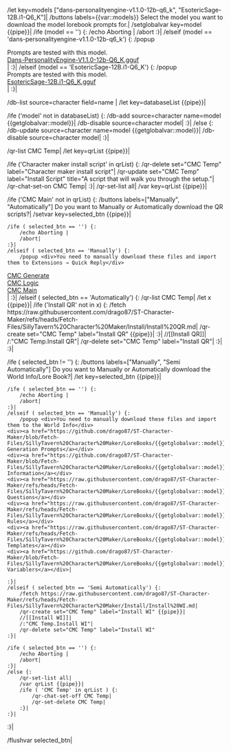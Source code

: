 /let key=models ["dans-personalityengine-v1.1.0-12b-q6_k", "EsotericSage-12B.i1-Q6_K"]|
/buttons labels={{var::models}} Select the model you want to download the model lorebook prompts for.|
/setglobalvar key=model {{pipe}}|
/ife (model == '') {:
	/echo Aborting |
	/abort
:}|
/elseif (model == 'dans-personalityengine-v1.1.0-12b-q6_k') {:
	/popup <div>Prompts are tested with this model.</div><div><a href="https://huggingface.co/bartowski/Dans-PersonalityEngine-V1.1.0-12b-GGUF/blob/main/Dans-PersonalityEngine-V1.1.0-12b-Q6_K.gguf">Dans-PersonalityEngine-V1.1.0-12b-Q6_K.gguf</a></div>|
:}|
/elseif (model == 'EsotericSage-12B.i1-Q6_K') {:
	/popup <div>Prompts are tested with this model.</div><div><a href="https://huggingface.co/mradermacher/EsotericSage-12B-i1-GGUF/blob/main/EsotericSage-12B.i1-Q6_K.gguf">EsotericSage-12B.i1-Q6_K.gguf</a></div>|
:}|

/db-list source=character field=name |
/let key=databaseList {{pipe}}|

/ife ('model' not in databaseList) {:
	/db-add source=character name=model {{getglobalvar::model}}|
	/db-disable source=character model|
:}|
/else {:
	/db-update source=character name=model {{getglobalvar::model}}|
	/db-disable source=character model|
:}|

/qr-list CMC Temp|
/let key=qrList {{pipe}}|

/ife ('Character maker install script' in qrList) {:
	/qr-delete set="CMC Temp" label="Character maker install script"|
	/qr-update set="CMC Temp" label="Install Script" title="A script that will walk you through the setup."|
	/qr-chat-set-on CMC Temp|
:}|
/qr-set-list all|
/var key=qrList {{pipe}}|

/ife ('CMC Main' not in qrList) {:
	/buttons labels=["Manually", "Automatically"] Do you want to Manually or Automatically download the QR scripts?|
	/setvar key=selected_btn {{pipe}}|

	/ife ( selected_btn == '') {:
		/echo Aborting |
		/abort|
	:}|
	/elseif ( selected_btn == 'Manually') {:
		/popup <div>You need to manually download these files and import them to Extensions → Quick Reply</div>
<div><a href="https://github.com/drago87/ST-Character-Maker/blob/Fetch-Files/SillyTavern%20Character%20Maker/QR%20Sets/CMC%20Generate.json">CMC Generate</a></div><div><a href="https://github.com/drago87/ST-Character-Maker/blob/Fetch-Files/SillyTavern%20Character%20Maker/QR%20Sets/CMC%20Logic.json">CMC Logic</a></div><div><a href="https://github.com/drago87/ST-Character-Maker/blob/Fetch-Files/SillyTavern%20Character%20Maker/QR%20Sets/CMC%20Main.json">CMC Main</a></div>|
	:}|
	/elseif ( selected_btn == 'Automatically') {:
		/qr-list CMC Temp|
		/let x {{pipe}}|
		/ife ('Install QR' not in x) {:
			/fetch https://raw.githubusercontent.com/drago87/ST-Character-Maker/refs/heads/Fetch-Files/SillyTavern%20Character%20Maker/Install/Install%20QR.md|
			/qr-create set="CMC Temp" label="Install QR" {{pipe}}|
		:}|
		//[[Install QR]]|
		/:"CMC Temp.Install QR"|
		/qr-delete set="CMC Temp" label="Install QR"|
	:}|
:}|

/ife ( selected_btn != '') {:
	/buttons labels=["Manually", "Semi Automatically"] Do you want to Manually or Automatically download the World Info/Lore Book?|
	/let key=selected_btn {{pipe}}|
	
	/ife ( selected_btn == '') {:
		/echo Aborting |
		/abort|
	:}|
	/elseif ( selected_btn == 'Manually') {:
		/popup <div>You need to manually download these files and import them to the World Info</div>
	<div><a href="https://github.com/drago87/ST-Character-Maker/blob/Fetch-Files/SillyTavern%20Character%20Maker/LoreBooks/{{getglobalvar::model}}/CMC%20Generation%20Prompts.json">CMC Generation Prompts</a></div>
	<div><a href="https://github.com/drago87/ST-Character-Maker/blob/Fetch-Files/SillyTavern%20Character%20Maker/LoreBooks/{{getglobalvar::model}}/CMC%20Information.json">CMC Information</a></div>
	<div><a href="https://raw.githubusercontent.com/drago87/ST-Character-Maker/refs/heads/Fetch-Files/SillyTavern%20Character%20Maker/LoreBooks/{{getglobalvar::model}}/CMC%20Questions.json">CMC Questions</a></div>
	<div><a href="https://raw.githubusercontent.com/drago87/ST-Character-Maker/refs/heads/Fetch-Files/SillyTavern%20Character%20Maker/LoreBooks/{{getglobalvar::model}}/CMC%20Rules.json">CMC Rules</a></div>
	<div><a href="https://raw.githubusercontent.com/drago87/ST-Character-Maker/refs/heads/Fetch-Files/SillyTavern%20Character%20Maker/LoreBooks/{{getglobalvar::model}}/CMC%20Templates.json">CMC Templates</a></div>
	<div><a href="https://github.com/drago87/ST-Character-Maker/blob/Fetch-Files/SillyTavern%20Character%20Maker/LoreBooks/{{getglobalvar::model}}/CMC%20Variablers.json">CMC Variablers</a></div>|
	
	:}|
	/elseif ( selected_btn == 'Semi Automatically') {:
		/fetch https://raw.githubusercontent.com/drago87/ST-Character-Maker/refs/heads/Fetch-Files/SillyTavern%20Character%20Maker/Install/Install%20WI.md|
		/qr-create set="CMC Temp" label="Install WI" {{pipe}}|
		//[[Install WI]]|
		/:"CMC Temp.Install WI"|
		/qr-delete set="CMC Temp" label="Install WI"
	:}|
	
	/ife ( selected_btn == '') {:
		/echo Aborting |
		/abort|
	:}|
	/else {:
		/qr-set-list all|
		/var qrList {{pipe}}|
		/ife ( 'CMC Temp' in qrList ) {:
			/qr-chat-set-off CMC Temp|
			/qr-set-delete CMC Temp|
		:}|
	:}|
:}|

/flushvar selected_btn|